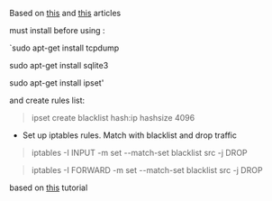Based on [this](http://citeseerx.ist.psu.edu/viewdoc/download?doi=10.1.1.218.5004&rep=rep1&type=pdf) and [this](http://www.cs.kent.edu/~ahaque/DetectingSynFlood.pdf) articles

must install before using :

  `sudo apt-get install tcpdump
  
  sudo apt-get install sqlite3
  
  sudo apt-get install ipset'
  
  and create rules list:
  
  >ipset create blacklist hash:ip hashsize 4096
  
  * Set up iptables rules. Match with blacklist and drop traffic
>iptables -I INPUT -m set --match-set blacklist src -j DROP

>iptables -I FORWARD -m set --match-set blacklist src -j DROP

based on [this](https://linux-audit.com/blocking-ip-addresses-in-linux-with-iptables/) tutorial

